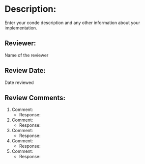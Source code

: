 # Description: 
Enter your conde description and any other information about your implementation.
## Reviewer:
Name of the reviewer
## Review Date:
Date reviewed
## Review Comments:
1. Comment:
    - Response: 
2. Comment:
    - Response:
3. Comment:
    - Response:
4. Comment:
    - Response:
5. Comment:
    - Response:
